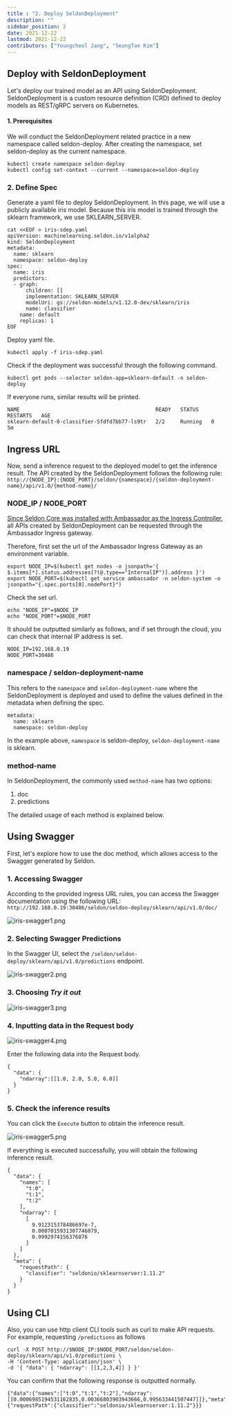 ```yaml
---
title : "2. Deploy SeldonDeployment"
description: ""
sidebar_position: 2
date: 2021-12-22
lastmod: 2021-12-22
contributors: ["Youngcheol Jang", "SeungTae Kim"]
---
```


## Deploy with SeldonDeployment

Let's deploy our trained model as an API using SeldonDeployment. SeldonDeployment is a custom resource definition (CRD) defined to deploy models as REST/gRPC servers on Kubernetes.

#### 1. Prerequisites

We will conduct the SeldonDeployment related practice in a new namespace called seldon-deploy. After creating the namespace, set seldon-deploy as the current namespace.

```text
kubectl create namespace seldon-deploy
kubectl config set-context --current --namespace=seldon-deploy
```

### 2. Define Spec

Generate a yaml file to deploy SeldonDeployment. 
In this page, we will use a publicly available iris model.
Because this iris model is trained through the sklearn framework, we use SKLEARN_SERVER.

```text
cat <<EOF > iris-sdep.yaml
apiVersion: machinelearning.seldon.io/v1alpha2
kind: SeldonDeployment
metadata:
  name: sklearn
  namespace: seldon-deploy
spec:
  name: iris
  predictors:
  - graph:
      children: []
      implementation: SKLEARN_SERVER
      modelUri: gs://seldon-models/v1.12.0-dev/sklearn/iris
      name: classifier
    name: default
    replicas: 1
EOF
```

Deploy yaml file.

```text
kubectl apply -f iris-sdep.yaml
```

Check if the deployment was successful through the following command.

```text
kubectl get pods --selector seldon-app=sklearn-default -n seldon-deploy
```

If everyone runs, similar results will be printed.

```text
NAME                                            READY   STATUS    RESTARTS   AGE
sklearn-default-0-classifier-5fdfd7bb77-ls9tr   2/2     Running   0          5m
```

## Ingress URL

Now, send a inference request to the deployed model to get the inference result. The API created by the SeldonDeployment follows the following rule:
`http://{NODE_IP}:{NODE_PORT}/seldon/{namespace}/{seldon-deployment-name}/api/v1.0/{method-name}/`

### NODE_IP / NODE_PORT

[Since Seldon Core was installed with Ambassador as the Ingress Controller](../setup-components/install-components-seldon.md), all APIs created by SeldonDeployment can be requested through the Ambassador Ingress gateway.

Therefore, first set the url of the Ambassador Ingress Gateway as an environment variable.

```text
export NODE_IP=$(kubectl get nodes -o jsonpath='{ $.items[*].status.addresses[?(@.type=="InternalIP")].address }')
export NODE_PORT=$(kubectl get service ambassador -n seldon-system -o jsonpath="{.spec.ports[0].nodePort}")
```

Check the set url.

```text
echo "NODE_IP"=$NODE_IP
echo "NODE_PORT"=$NODE_PORT
```

It should be outputted similarly as follows, and if set through the cloud, you can check that internal IP address is set.
```text
NODE_IP=192.168.0.19
NODE_PORT=30486
```

### namespace / seldon-deployment-name

This refers to the `namespace` and `seldon-deployment-name` where the SeldonDeployment is deployed and used to define the values defined in the metadata when defining the spec.
```text
metadata:
  name: sklearn
  namespace: seldon-deploy
```

In the example above, `namespace` is seldon-deploy, `seldon-deployment-name` is sklearn.
### method-name

In SeldonDeployment, the commonly used `method-name` has two options:

1. doc
2. predictions

The detailed usage of each method is explained below.

## Using Swagger

First, let's explore how to use the doc method, which allows access to the Swagger generated by Seldon.

### 1. Accessing Swagger

According to the provided ingress URL rules, you can access the Swagger documentation using the following URL:
`http://192.168.0.19:30486/seldon/seldon-deploy/sklearn/api/v1.0/doc/`

![iris-swagger1.png](./img/iris-swagger1.png)

### 2. Selecting Swagger Predictions

In the Swagger UI, select the `/seldon/seldon-deploy/sklearn/api/v1.0/predictions` endpoint.

![iris-swagger2.png](./img/iris-swagger2.png)

### 3. Choosing *Try it out*

![iris-swagger3.png](./img/iris-swagger3.png)

### 4. Inputting data in the Request body

![iris-swagger4.png](./img/iris-swagger4.png)

Enter the following data into the Request body.

```text
{
  "data": {
    "ndarray":[[1.0, 2.0, 5.0, 6.0]]
  }
}
```

### 5. Check the inference results

You can click the `Execute` button to obtain the inference result.

![iris-swagger5.png](./img/iris-swagger5.png)

If everything is executed successfully, you will obtain the following inference result.

```text
{
  "data": {
    "names": [
      "t:0",
      "t:1",
      "t:2"
    ],
    "ndarray": [
      [
        9.912315378486697e-7,
        0.0007015931307746079,
        0.9992974156376876
      ]
    ]
  },
  "meta": {
    "requestPath": {
      "classifier": "seldonio/sklearnserver:1.11.2"
    }
  }
}
```

## Using CLI

Also, you can use http client CLI tools such as curl to make API requests.
For example, requesting `/predictions` as follows

```text
curl -X POST http://$NODE_IP:$NODE_PORT/seldon/seldon-deploy/sklearn/api/v1.0/predictions \
-H 'Content-Type: application/json' \
-d '{ "data": { "ndarray": [[1,2,3,4]] } }'
```

You can confirm that the following response is outputted normally.
```text
{"data":{"names":["t:0","t:1","t:2"],"ndarray":[[0.0006985194531162835,0.00366803903943666,0.995633441507447]]},"meta":{"requestPath":{"classifier":"seldonio/sklearnserver:1.11.2"}}}
```
